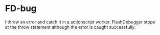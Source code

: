 # FD-bug
I throw an error and catch it in a actionscript worker. FlashDebugger stops at the throw statement although the error is caught successfully.